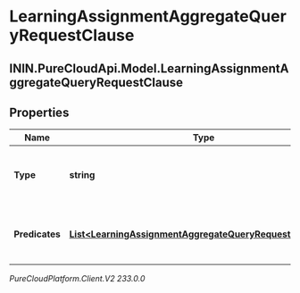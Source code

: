 # LearningAssignmentAggregateQueryRequestClause

## ININ.PureCloudApi.Model.LearningAssignmentAggregateQueryRequestClause

## Properties

|Name | Type | Description | Notes|
|------------ | ------------- | ------------- | -------------|
| **Type** | **string** | The logic used to combine the predicates | |
| **Predicates** | [**List&lt;LearningAssignmentAggregateQueryRequestPredicate&gt;**](LearningAssignmentAggregateQueryRequestPredicate) | The list of predicates used to filter the data | |



_PureCloudPlatform.Client.V2 233.0.0_
